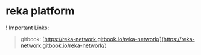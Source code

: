# reka platform

! Important Links:
  > gitbook: 
  > [https://reka-network.gitbook.io/reka-network/](https://reka-network.gitbook.io/reka-network/)
